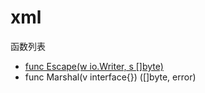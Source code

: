 # xml

函数列表

- [func Escape(w io.Writer, s []byte)](Escape.md)
- func Marshal(v interface{}) ([]byte, error)
